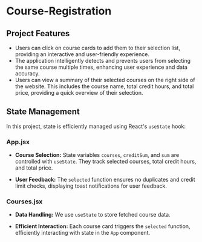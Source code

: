 # Course-Registration

## Project Features
- Users can click on course cards to add them to their selection list, providing an interactive and user-friendly experience.
- The application intelligently detects and prevents users from selecting the same course multiple times, enhancing user experience and data accuracy.
- Users can view a summary of their selected courses on the right side of the website. This includes the course name, total credit hours, and total price, providing a quick overview of their selection.

## State Management

In this project, state is efficiently managed using React's `useState` hook:

### App.jsx

- **Course Selection:** State variables `courses`, `creditSum`, and `sum` are controlled with `useState`. They track selected courses, total credit hours, and total price.

- **User Feedback:** The `selected` function ensures no duplicates and credit limit checks, displaying toast notifications for user feedback.

### Courses.jsx

- **Data Handling:** We use `useState` to store fetched course data.

- **Efficient Interaction:** Each course card triggers the `selected` function, efficiently interacting with state in the `App` component.
